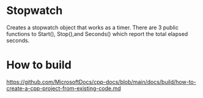 # Stopwatch
Creates a stopwatch object that works as a timer. There are 3 public functions to Start(), Stop(),and Seconds() which report the total elapsed seconds.
# How to build
https://github.com/MicrosoftDocs/cpp-docs/blob/main/docs/build/how-to-create-a-cpp-project-from-existing-code.md
